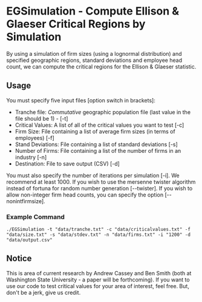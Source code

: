 # EGSimulation - Compute Ellison & Glaeser Critical Regions by Simulation #

By using a simulation of firm sizes (using a lognormal distribution) and specified geographic regions, standard deviations and employee head count, we can compute the critical regions for the Ellison & Glaeser statistic.  

## Usage ##

You must specify five input files [option switch in brackets]:

* Tranche file: *Commutative* geographic population file (last value in the file should be 1) - [-t]
* Critical Values: A list of all of the critical values you want to test [-c]
* Firm Size: File containing a list of average firm sizes (in terms of employees) [-f]
* Stand Deviations: File containing a list of standard deviations [-s]
* Number of Firms: File containing a list of the number of firms in an industry [-n]
* Destination: File to save output (CSV) [-d]

You must also specify the number of iterations per simulation [-i].  We recommend at least 1000.  If you wish to use the mersenne twister algorithm instead of fortuna for random number generation [--twister].  If you wish to allow non-integer firm head counts, you can specify the option [--nonintfirmsize].

### Example Command ###

	./EGSimulation -t "data/tranche.txt" -c "data/criticalvalues.txt" -f "data/size.txt" -s "data/stdev.txt" -n "data/firms.txt" -i "1200" -d "data/output.csv"

## Notice ##

This is area of current research by Andrew Cassey and Ben Smith (both at Washington State University - a paper will be forthcoming).  If you want  to use our code to test critical values for your area of interest, feel free.  But, don't be a jerk, give us credit.